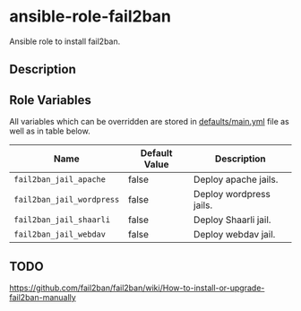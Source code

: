 # ansible-role-fail2ban
Ansible role to install fail2ban.

## Description

## Role Variables

All variables which can be overridden are stored in [defaults/main.yml](defaults/main.yml) file as well as in table below.

| Name           | Default Value | Description                        |
| -------------- | ------------- | -----------------------------------|
| `fail2ban_jail_apache` | false | Deploy apache jails. |
| `fail2ban_jail_wordpress` | false | Deploy wordpress jails. |
| `fail2ban_jail_shaarli` | false | Deploy Shaarli jail. |
| `fail2ban_jail_webdav` | false | Deploy webdav jail.  |

## TODO

https://github.com/fail2ban/fail2ban/wiki/How-to-install-or-upgrade-fail2ban-manually
